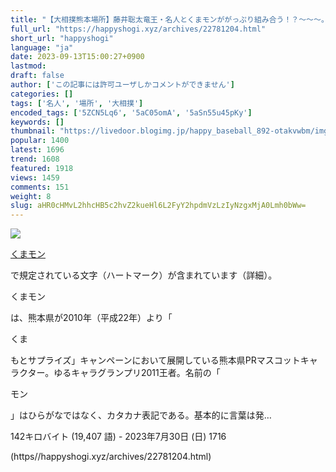 ```yaml
---
title: "【大相撲熊本場所】藤井聡太竜王・名人とくまモンががっぷり組み合う！？～～～。 "
full_url: "https://happyshogi.xyz/archives/22781204.html"
short_url: "happyshogi"
language: "ja"
date: 2023-09-13T15:00:27+0900
lastmod: 
draft: false
author: ['この記事には許可ユーザしかコメントができません']
categories: []
tags: ['名人', '場所', '大相撲']
encoded_tags: ['5ZCN5Lq6', '5aC05omA', '5aSn55u45pKy']
keywords: []
thumbnail: "https://livedoor.blogimg.jp/happy_baseball_892-otakvwbm/imgs/8/4/847403e1-s.jpg"
popular: 1400
latest: 1696
trend: 1608
featured: 1918
views: 1459
comments: 151
weight: 8
slug: aHR0cHMvL2hhcHB5c2hvZ2kueHl6L2FyY2hpdmVzLzIyNzgxMjA0Lmh0bWw=
---
```


![](https://livedoor.blogimg.jp/happy_baseball_892-otakvwbm/imgs/8/4/847403e1-s.jpg)

<div><a title='くまモン' href='https//ja.wikipedia.org/wiki/%E3%81%8F%E3%81%BE%E3%83%A2%E3%83%B3' target='_blank'><p>くまモン</p></a> <p class='searchresult'>で規定されている文字（ハートマーク）が含まれています（詳細）。 <p>くまモン</p>は、熊本県が2010年（平成22年）より「<p>くま</p>もとサプライズ」キャンペーンにおいて展開している熊本県PRマスコットキャラクター。ゆるキャラグランプリ2011王者。名前の「<p>モン</p>」はひらがなではなく、カタカナ表記である。基本的に言葉は発…</p> <p class='mw-search-result-data'>142キロバイト (19,407 語) - 2023年7月30日 (日) 1716</p></div>

(https//happyshogi.xyz/archives/22781204.html)
